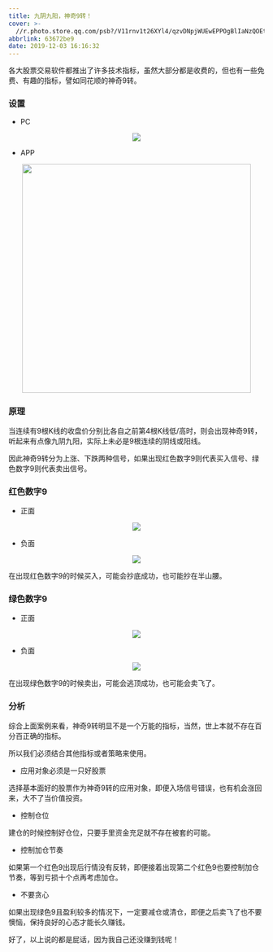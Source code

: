 ```yaml
---
title: 九阴九阳，神奇9转！
cover: >-
  //r.photo.store.qq.com/psb?/V11rnv1t26XYl4/qzvDNpjWUEwEPPOgBlIaNzQOEtAGQhzaRriUhOfqCEA!/r/dL4AAAAAAAAAnull&bo=sAQEArAEBAIRCT4!&rf=photolist&t=5_yake_qzoneimgout.png
abbrlink: 63672be9
date: 2019-12-03 16:16:32
---
```


各大股票交易软件都推出了许多技术指标，虽然大部分都是收费的，但也有一些免费、有趣的指标，譬如同花顺的神奇9转。

<!--more-->

### 设置

- PC

<div align=center><img src="//r.photo.store.qq.com/psb?/V11rnv1t2fVV1f/dumQcGOU0YpnNAchxwr5FvDGjolTVrAQVJqL*MNFriE!/r/dLYAAAAAAAAAnull&bo=sQT1ArEE9QIDCSw!&rf=photolist&t=5_yake_qzoneimgout.png"></div>

- APP

<div align=center><img width="450px" src="//r.photo.store.qq.com/psb?/V11rnv1t2fVV1f/SybOScQoMIyxPkKhfXWWbyjvyzqO.C*RQUcjWsLV92I!/r/dL8AAAAAAAAAnull&bo=NwQmBjcEJgYRCT4!&rf=photolist&t=5_yake_qzoneimgout.png"></div>

### 原理

当连续有9根K线的收盘价分别比各自之前第4根K线低/高时，则会出现神奇9转，听起来有点像九阴九阳，实际上未必是9根连续的阴线或阳线。

因此神奇9转分为上涨、下跌两种信号，如果出现红色数字9则代表买入信号、绿色数字9则代表卖出信号。

### 红色数字9

- 正面

<div align=center><img src="//r.photo.store.qq.com/psb?/V11rnv1t2fVV1f/xNYwEL3jbRywzFm3xTEZRVOsw0vHOq2DpExMrs3dUAg!/r/dLgAAAAAAAAAnull&bo=LwTkAy8E5AMRCT4!&rf=photolist&t=5_yake_qzoneimgout.png"></div>

- 负面

<div align=center><img src="//r.photo.store.qq.com/psb?/V11rnv1t2fVV1f/j7mMtqldXZenV5G9NOvG3FKb0YOc.fLRQw9goV7o8dY!/r/dAQBAAAAAAAAnull&bo=OATkAzgE5AMRCT4!&rf=photolist&t=5_yake_qzoneimgout.png"></div>

在出现红色数字9的时候买入，可能会抄底成功，也可能抄在半山腰。

### 绿色数字9

- 正面

<div align=center><img src="//r.photo.store.qq.com/psb?/V11rnv1t2fVV1f/GzKOP4hES3jrVKMDxcmxZPfhTffjQnOKz0ne1MN56EQ!/r/dDcBAAAAAAAAnull&bo=OAT8AzgE*AMRCT4!&rf=photolist&t=5_yake_qzoneimgout.png"></div>

- 负面

<div align=center><img src="//r.photo.store.qq.com/psb?/V11rnv1t2fVV1f/PZ239ZvnUWEq9bafQlswbzXuYpAqOOMK*npa3oQwZnc!/r/dLYAAAAAAAAAnull&bo=OAQPBDgEDwQRCT4!&rf=photolist&t=5_yake_qzoneimgout.png"></div>

在出现绿色数字9的时候卖出，可能会逃顶成功，也可能会卖飞了。

### 分析

综合上面案例来看，神奇9转明显不是一个万能的指标，当然，世上本就不存在百分百正确的指标。

所以我们必须结合其他指标或者策略来使用。

- 应用对象必须是一只好股票

选择基本面好的股票作为神奇9转的应用对象，即便入场信号错误，也有机会涨回来，大不了当价值投资。

- 控制仓位

建仓的时候控制好仓位，只要手里资金充足就不存在被套的可能。

- 控制加仓节奏

如果第一个红色9出现后行情没有反转，即便接着出现第二个红色9也要控制加仓节奏，等到亏损十个点再考虑加仓。

- 不要贪心

如果出现绿色9且盈利较多的情况下，一定要减仓或清仓，即便之后卖飞了也不要懊恼，保持良好的心态才能长久赚钱。

好了，以上说的都是屁话，因为我自己还没赚到钱呢！